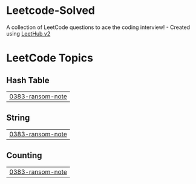 # Leetcode-Solved
A collection of LeetCode questions to ace the coding interview! - Created using [LeetHub v2](https://github.com/arunbhardwaj/LeetHub-2.0)

<!---LeetCode Topics Start-->
# LeetCode Topics
## Hash Table
|  |
| ------- |
| [0383-ransom-note](https://github.com/tvnisxq/Leetcode-Solved/tree/master/0383-ransom-note) |
## String
|  |
| ------- |
| [0383-ransom-note](https://github.com/tvnisxq/Leetcode-Solved/tree/master/0383-ransom-note) |
## Counting
|  |
| ------- |
| [0383-ransom-note](https://github.com/tvnisxq/Leetcode-Solved/tree/master/0383-ransom-note) |
<!---LeetCode Topics End-->